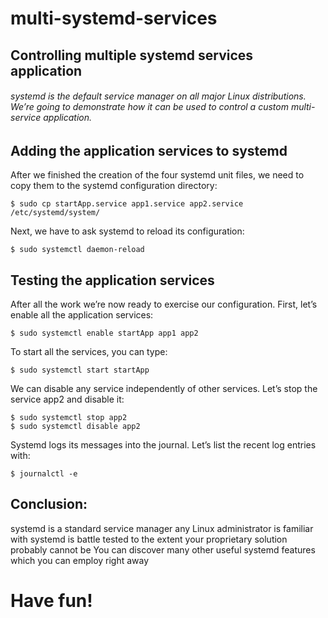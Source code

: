 # multi-systemd-services

## Controlling multiple systemd services application


###### systemd is the default service manager on all major Linux distributions. We’re going to demonstrate how it can be used to control a custom multi-service application.

## Adding the application services to systemd

After we finished the creation of the four systemd unit files, we need to copy them to the systemd configuration directory:

```
$ sudo cp startApp.service app1.service app2.service /etc/systemd/system/
```

Next, we have to ask systemd to reload its configuration:

```
$ sudo systemctl daemon-reload
```

## Testing the application services

After all the work we’re now ready to exercise our configuration. First, let’s enable all the application services:

```
$ sudo systemctl enable startApp app1 app2
```

To start all the services, you can type:
```
$ sudo systemctl start startApp
```

We can disable any service independently of other services. Let’s stop the service app2 and disable it:
```
$ sudo systemctl stop app2
$ sudo systemctl disable app2
```

Systemd logs its messages into the journal. Let’s list the recent log entries with:

```
$ journalctl -e
```


## Conclusion:

systemd is a standard service manager any Linux administrator is familiar with
systemd is battle tested to the extent your proprietary solution probably cannot be
You can discover many other useful systemd features which you can employ right away

# Have fun!
